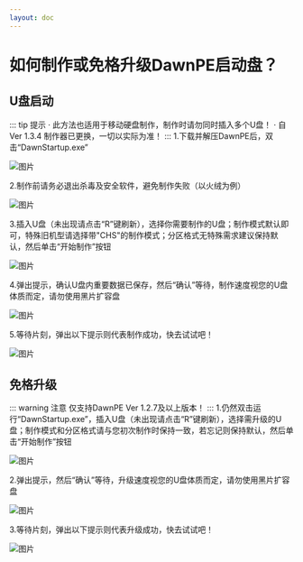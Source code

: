```yaml
---
layout: doc
---
```

# 如何制作或免格升级DawnPE启动盘？
## U盘启动
::: tip 提示
· 此方法也适用于移动硬盘制作，制作时请勿同时插入多个U盘！
· 自 Ver 1.3.4 制作器已更换，一切以实际为准！
:::
1.下载并解压DawnPE后，双击“DawnStartup.exe”

![图片](https://i.imgtg.com/2023/08/01/OnbZOF.png)

2.制作前请务必退出杀毒及安全软件，避免制作失败（以火绒为例）

![图片](https://i.imgtg.com/2023/08/01/OnbAcD.png)

3.插入U盘（未出现请点击“R”键刷新），选择你需要制作的U盘；制作模式默认即可，特殊旧机型请选择带"CHS"的制作模式；分区格式无特殊需求建议保持默认，然后单击“开始制作”按钮
  
![图片](https://i.imgtg.com/2023/08/01/OnbrZI.png)

4.弹出提示，确认U盘内重要数据已保存，然后“确认”等待，制作速度视您的U盘体质而定，请勿使用黑片扩容盘

![图片](https://i.imgtg.com/2023/08/01/OnbeT1.png)

5.等待片刻，弹出以下提示则代表制作成功，快去试试吧！

![图片](https://i.imgtg.com/2023/08/01/Onb7lG.png)
## 免格升级
::: warning 注意
仅支持DawnPE Ver 1.2.7及以上版本！
:::
1.仍然双击运行“DawnStartup.exe”，插入U盘（未出现请点击“R”键刷新），选择需升级的U盘；制作模式和分区格式请与您初次制作时保持一致，若忘记则保持默认，然后单击“开始制作”按钮
  
![图片](https://i.imgtg.com/2023/08/01/Onbv76.png)

2.弹出提示，然后“确认”等待，升级速度视您的U盘体质而定，请勿使用黑片扩容盘

![图片](https://i.imgtg.com/2023/08/01/OnbyLP.png)

3.等待片刻，弹出以下提示则代表升级成功，快去试试吧！

![图片](https://i.imgtg.com/2023/08/01/Onb7lG.png)